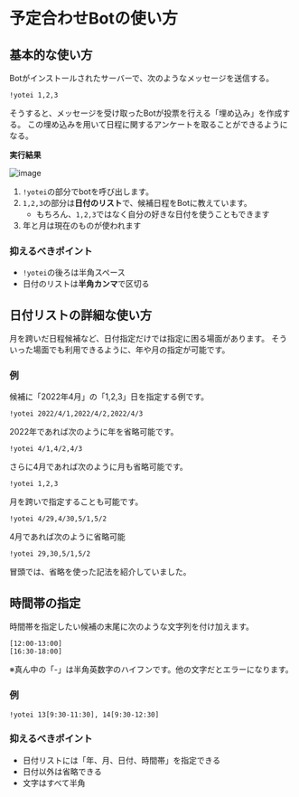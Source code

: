 # 予定合わせBotの使い方

## 基本的な使い方

Botがインストールされたサーバーで、次のようなメッセージを送信する。
```
!yotei 1,2,3
```
そうすると、メッセージを受け取ったBotが投票を行える「埋め込み」を作成する。
この埋め込みを用いて日程に関するアンケートを取ることができるようになる。

 **実行結果**

![image](https://user-images.githubusercontent.com/19502796/185869715-ac699b5d-6ef3-4dc9-8752-7d74153c1bf2.png)


1. `!yotei`の部分でbotを呼び出します。
2. `1,2,3`の部分は**日付のリスト**で、候補日程をBotに教えています。
   + もちろん、`1,2,3`ではなく自分の好きな日付を使うこともできます
4. 年と月は現在のものが使われます

### 抑えるべきポイント
- `!yotei`の後ろは半角スペース
- 日付のリストは**半角カンマ**で区切る

## 日付リストの詳細な使い方

月を跨いだ日程候補など、日付指定だけでは指定に困る場面があります。
そういった場面でも利用できるように、年や月の指定が可能です。

### 例
候補に「2022年4月」の「1,2,3」日を指定する例です。
```
!yotei 2022/4/1,2022/4/2,2022/4/3
```

2022年であれば次のように年を省略可能です。
```
!yotei 4/1,4/2,4/3
```

さらに4月であれば次のように月も省略可能です。
```
!yotei 1,2,3
```

月を跨いで指定することも可能です。
```
!yotei 4/29,4/30,5/1,5/2
```

4月であれば次のように省略可能
```
!yotei 29,30,5/1,5/2
```

冒頭では、省略を使った記法を紹介していました。

## 時間帯の指定

時間帯を指定したい候補の末尾に次のような文字列を付け加えます。
```
[12:00-13:00]
[16:30-18:00]
```
※真ん中の「-」は半角英数字のハイフンです。他の文字だとエラーになります。

### 例
```
!yotei 13[9:30-11:30], 14[9:30-12:30]
```

### 抑えるべきポイント
- 日付リストには「年、月、日付、時間帯」を指定できる
- 日付以外は省略できる
- 文字はすべて半角
